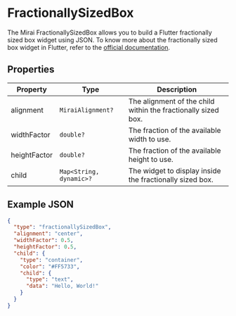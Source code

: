 # FractionallySizedBox

The Mirai FractionallySizedBox allows you to build a Flutter fractionally sized box widget using JSON.
To know more about the fractionally sized box widget in Flutter, refer to the [official documentation](https://api.flutter.dev/flutter/widgets/FractionallySizedBox-class.html).

## Properties

| Property     | Type                    | Description                                                                 |
|--------------|-------------------------|-----------------------------------------------------------------------------|
| alignment    | `MiraiAlignment?`       | The alignment of the child within the fractionally sized box.               |
| widthFactor  | `double?`               | The fraction of the available width to use.                                 |
| heightFactor | `double?`               | The fraction of the available height to use.                                |
| child        | `Map<String, dynamic>?` | The widget to display inside the fractionally sized box.                    |

## Example JSON

```json
{
  "type": "fractionallySizedBox",
  "alignment": "center",
  "widthFactor": 0.5,
  "heightFactor": 0.5,
  "child": {
    "type": "container",
    "color": "#FF5733",
    "child": {
      "type": "text",
      "data": "Hello, World!"
    }
  }
}
```